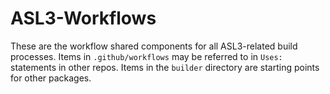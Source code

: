 # ASL3-Workflows
These are the workflow shared components for all ASL3-related
build processes. Items in `.github/workflows` may be referred
to in `Uses:` statements in other repos. Items in the
`builder` directory are starting points for other packages.

